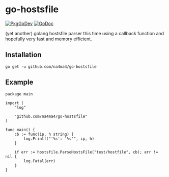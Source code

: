 # go-hostsfile

[![PkgGoDev](https://pkg.go.dev/badge/github.com/na4ma4/go-hostsfile)](https://pkg.go.dev/github.com/na4ma4/go-hostsfile)
[![GoDoc](https://godoc.org/github.com/na4ma4/go-hostsfile/src/jwt?status.svg)](https://godoc.org/github.com/na4ma4/go-hostsfile)

(yet another) golang hostsfile parser this time using a callback function and hopefully very fast and memory efficient.

## Installation

```shell
go get -u github.com/na4ma4/go-hostsfile
```

## Example

```golang
package main

import (
    "log"

    "github.com/na4ma4/go-hostsfile"
)

func main() {
    cb := func(ip, h string) {
        log.Printf("'%s': '%s'", ip, h)
    }

    if err := hostsfile.ParseHostsFile("test/hostfile", cb); err != nil {
        log.Fatal(err)
    }
}
```
